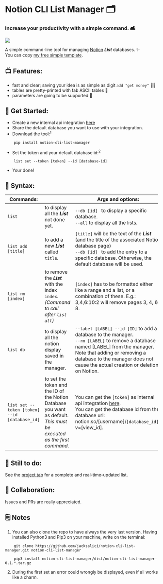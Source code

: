 # Notion CLI List Manager 🗂
### Increase your productivity with a simple command. 🛋

![](showcase.gif)

A simple command-line tool for managing [Notion](http://notion.so) ___List___ databases. ✨  
 You can copy [my free simple template](https://jacksalici.notion.site/d75c9590dc8b4d62a6c65cbf3fdd1dfb?v=0e3782222f014d7bb3e44a87376e3cfb).

## 📺 Features:
- fast and clear; saving your idea is as simple as digit `add "get money"` 💆‍♂️
- tables are pretty-printed with fab ASCII tables 🌈
- parameters are going to be supported 🎻

## 👾 Get Started:
- Create a new internal api integration [here](https://www.notion.so/my-integrations)
- Share the default database you want to use with your integration.
- Download the tool:<sup>1</sup> 
```
    pip install notion-cli-list-manager
```
- Set the token and your default database id:<sup>2</sup>
```
    list set --token [token] --id [database-id]
``` 
- Your done!

## 🧰 Syntax:

| Commands:|    | Args and options:|
|---|---|---|
| `list` | to display all the ___List___ not done yet. | `--db [id] ` to display a specific database. <br> `--all` to display all the lists.
| `list add [title]` | to add a new ___List___ called `title`. |   `[title]` will be the text of the ___List___ (and the title of the associated Notion database page)  <br> `--db [id] ` to add the entry to a specific database. Otherwise, the default database will be used.| 
| `list rm [index]` | to remove the ___List___ with the index `index`.  <br> _(Command to call after `list all`)_| `[index]` has to be formatted either like a range and a list, or a combination of these. E.g.: 3,4,6:10:2 will remove pages 3, 4, 6, 8.
| `list db` | to display all the notion display saved in the manager. | `--label [LABEL] --id [ID]` to add a database to the manager. <br> `--rm [LABEL]` to remove a database named [LABEL] from the manager. Note that adding or removing a database to the manager does not cause the actual creation or deletion on Notion.
| `list set --token [token] --id [database_id]` | to set the token and the ID of the Notion Database you want as default. _This must be executed as the first command_. | You can get the `[token]` as internal api integration [here](https://www.notion.so/my-integrations). <br> You can get the database id from the database url: notion.so/[username]/`[database_id]`?v=[view_id].  | 

## 🛒 Still to do:
See the [project tab](https://github.com/jacksalici/notion-cli-list-manager/projects/1) for a complete and real-time-updated list.

## 💌 Collaboration:
Issues and PRs are really appreciated. 

## 🗒 Notes

1) You can also clone the repo to have always the very last version.
Having installed Python3 and Pip3 on your machine, write on the terminal:

``` 
    git clone https://github.com/jacksalici/notion-cli-list-manager.git notion-cli-list-manager

    pip3 install notion-cli-list-manager/dist/notion-cli-list-manager-0.1.*.tar.gz
```
2) During the first set an error could wrongly be displayed, even if all works like a charm. 

    